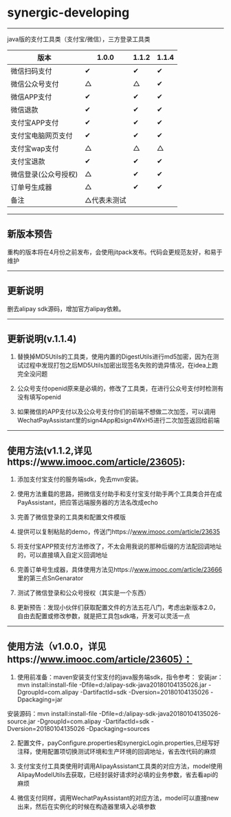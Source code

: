 # synergic-developing

----------------------------

java版的支付工具类（支付宝/微信），三方登录工具类

版本 | 1.0.0 | 1.1.2 |1.1.4
---- | --- | --- |---
微信扫码支付 | ✔ | ✔ | ✔ 
微信公众号支付 | △ | △ | ✔ 
微信APP支付| ✔ | ✔ | ✔ 
微信退款| ✔ | ✔  | ✔ 
支付宝APP支付| ✔ | ✔ | ✔ 
支付宝电脑网页支付| ✔ | ✔ | ✔ 
支付宝wap支付| △ | △ | △ 
支付宝退款| ✔ | ✔ | ✔  
微信登录(公众号授权)| △ | ✔ | ✔ 
订单号生成器|△|✔ | ✔ 
备注|△代表未测试| |   

--------

## 新版本预告

重构的版本将在4月份之前发布，会使用jitpack发布。代码会更规范友好，和易于维护

----------
## 更新说明

删去alipay sdk源码，增加官方alipay依赖。

------------------------------------------------------------

## 更新说明(v.1.1.4)

1. 替换掉MD5Utils的工具类，使用内置的DigestUtils进行md5加密，因为在测试过程中发现打包之后MD5Utils加密出现签名失败的诡异情况，在idea上跑完全没问题

2. 公众号支付openid原来是必填的，修改了工具类，在进行公众号支付时检测有没有填写openid

3. 如果微信的APP支付以及公众号支付你们的前端不想做二次加签，可以调用WechatPayAssistant里的sign4App和sign4WxH5进行二次加签返回给前端

------------------------------------------------------------

## 使用方法(v1.1.2,详见https://www.imooc.com/article/23605):


1. 添加支付宝支付的服务端sdk，免去mvn安装。

2. 使用方法重载的思路，把微信支付助手和支付宝支付助手两个工具类合并在成PayAssistant，把应答远端服务器的方法名改成echo

3. 完善了微信登录的工具类和配置文件模版

4. 提供可以复制粘贴的demo，传送门https://www.imooc.com/article/23635

5. 将支付宝APP预支付方法修改了，不太会用我说的那种后缀的方法配回调地址的，可以直接填入自定义回调地址

6. 完善订单号生成器，具体使用方法见https://www.imooc.com/article/23666 里的第三点SnGenarator

7. 测试了微信登录和公众号授权（其实是一个东西）

8. 更新预告：发现小伙伴们获取配置文件的方法五花八门，考虑出新版本2.0，自由去配置或修改参数，就是把工具包sdk咯，开发可以灵活一点

------------------------------------------------------------------

## 使用方法（v1.0.0，详见https://www.imooc.com/article/23605）：

1. 使用前准备：maven安装支付宝支付的java服务端sdk，指令参考：
安装jar：mvn install:install-file -Dfile=d:/alipay-sdk-java20180104135026.jar -DgroupId=com.alipay -DartifactId=sdk -Dversion=20180104135026 -Dpackaging=jar

安装源码：mvn install:install-file -Dfile=d:/alipay-sdk-java20180104135026-source.jar -DgroupId=com.alipay -DartifactId=sdk -Dversion=20180104135026 -Dpackaging=sources

2. 配置文件，payConfigure.properties和synergicLogin.properties,已经写好注释，使用配置项切换测试环境和生产环境的回调地址，省去改代码的麻烦

3. 支付宝支付工具类使用时调用AlipayAssistant工具类的对应方法，model使用AlipayModelUtils去获取，已经封装好请求时必填的业务参数，省去看api的麻烦

4. 微信支付同样，调用WechatPayAssistant的对应方法，model可以直接new出来，然后在实例化的时候在构造器里填入必填参数
